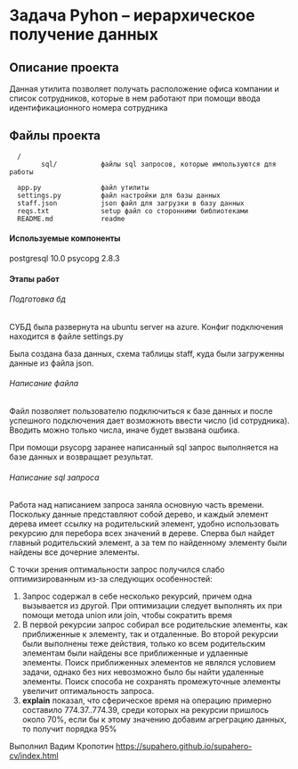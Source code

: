 Задача Pyhon – иерархическое получение данных
=======================
Описание проекта
----------------
Данная утилита позволяет получать расположение офиса компании и список сотрудников, 
которые в нем работают при помощи ввода идентификационного номера сотрудника

Файлы проекта
------------


      /               
            sql/           файлы sql запросов, которые импользуются для работы

      app.py               файл утилиты
      settings.py          файл настройки для базы данных
      staff.json           json файл для загрузки в базу данных
      reqs.txt             setup файл со сторонними библиотеками
      README.md            readme

#### Используемые компоненты

postgresql 10.0
psycopg 2.8.3

#### Этапы работ

###### Подготовка бд

СУБД была развернута на ubuntu server на azure. Конфиг подключения находится
в файле settings.py

Была создана база данных, схема таблицы staff, куда были загруженны данные из файла json.

###### Написание файла

Файл позволяет пользователю подключиться к базе данных и после успешного подключения 
дает возможноть ввести число (id сотрудника). Вводить можно только числа, иначе будет вызвана ошбика.

При помощи psycopg заранее написанный sql запрос выполняется на базе данных и возвращает результат.

###### Написание sql запроса
Работа над написанием запроса заняла основную часть времени. 
Поскольку данные представляют собой дерево, и каждый элемент дерева имеет ссылку на родительский элемент,
удобно использовать рекурсию для перебора всех значений в дереве. Сперва был найдет главный родительский элемент, а за тем
по найденному элементу были найдены все дочерние элементы.

С точки зрения оптимальности запрос получился слабо оптимизированным из-за следующих особенностей:
1. Запрос содержал в себе несколько рекурсий, причем одна вызывается из другой. При оптимизации следует выполнять их при помощи метода
union или join, чтобы сократить время
2. В первой рекурсии запрос собирал все родительские элементы, как приближенные к элементу, так и отдаленные.
Во второй рекурсии были выполнены теже действия, только ко всем родительским элементам были найдены все приближенные и удлаенные элементы.
Поиск приближенных элементов не являлся условием задачи, однако без них невозможно было бы найти удаленные элементы. Поиск способа не 
сохранять промежуточные элементы увеличит оптимальность запроса.
3. **explain** показал, что сферическое время на операцию примерно составило 774.37..774.39, 
    среди которых на рекурсии пришлось около 70%, если бы к этому значению добавим агреграцию данных, то получит порядка 95%
    


Выполнил Вадим Кропотин https://supahero.github.io/supahero-cv/index.html

